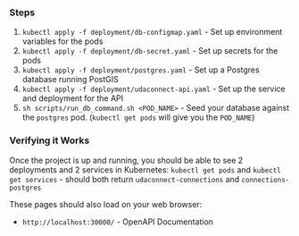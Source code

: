 ### Steps
1. `kubectl apply -f deployment/db-configmap.yaml` - Set up environment variables for the pods
2. `kubectl apply -f deployment/db-secret.yaml` - Set up secrets for the pods
3. `kubectl apply -f deployment/postgres.yaml` - Set up a Postgres database running PostGIS
4. `kubectl apply -f deployment/udaconnect-api.yaml` - Set up the service and deployment for the API
5. `sh scripts/run_db_command.sh <POD_NAME>` - Seed your database against the `postgres` pod. (`kubectl get pods` will give you the `POD_NAME`)

### Verifying it Works
Once the project is up and running, you should be able to see 2 deployments and 2 services in Kubernetes:
`kubectl get pods` and `kubectl get services` - should both return `udaconnect-connections` and `connections-postgres`

These pages should also load on your web browser:
* `http://localhost:30000/` - OpenAPI Documentation
